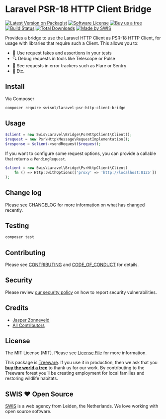# Laravel PSR-18 HTTP Client Bridge

[![Latest Version on Packagist][ico-version]][link-packagist]
[![Software License][ico-license]](LICENSE.md)
[![Buy us a tree][ico-treeware]][link-treeware]
[![Build Status][ico-github-actions]][link-github-actions]
[![Total Downloads][ico-downloads]][link-downloads]
[![Made by SWIS][ico-swis]][link-swis]

Provides a bridge to use the Laravel HTTP Client as PSR-18 HTTP Client, for usage with libraries that require such a Client. This allows you to:

 * 🤖 Use request fakes and assertions in your tests
 * 🔍 Debug requests in tools like Telescope or Pulse
 * 🐛 See requests in error trackers such as Flare or Sentry
 * 🚀 Etc.

## Install

Via Composer

``` bash
composer require swisnl/laravel-psr-http-client-bridge
```

## Usage

``` php
$client = new Swis\Laravel\Bridge\PsrHttpClient\Client();
$request = new Psr\Http\Message\RequestImplementation();
$response = $client->sendRequest($request);
```

If you want to configure some request options, you can provide a callable that returns a `PendingRequest`.

``` php
$client = new Swis\Laravel\Bridge\PsrHttpClient\Client(
    fn () => Http::withOptions(['proxy' => 'http://localhost:8125'])
);
```

## Change log

Please see [CHANGELOG](CHANGELOG.md) for more information on what has changed recently.

## Testing

``` bash
composer test
```

## Contributing

Please see [CONTRIBUTING](CONTRIBUTING.md) and [CODE_OF_CONDUCT](CODE_OF_CONDUCT.md) for details.

## Security

Please review [our security policy](../../security/policy) on how to report security vulnerabilities.

## Credits

- [Jasper Zonneveld][link-author]
- [All Contributors][link-contributors]

## License

The MIT License (MIT). Please see [License File](LICENSE.md) for more information.

This package is [Treeware](https://treeware.earth). If you use it in production, then we ask that you [**buy the world a tree**][link-treeware] to thank us for our work. By contributing to the Treeware forest you’ll be creating employment for local families and restoring wildlife habitats.

## SWIS :heart: Open Source

[SWIS][link-swis] is a web agency from Leiden, the Netherlands. We love working with open source software. 

[ico-version]: https://img.shields.io/packagist/v/swisnl/laravel-psr-http-client-bridge.svg?style=flat-square
[ico-license]: https://img.shields.io/badge/license-MIT-brightgreen.svg?style=flat-square
[ico-treeware]: https://img.shields.io/badge/Treeware-%F0%9F%8C%B3-lightgreen.svg?style=flat-square
[ico-github-actions]: https://img.shields.io/github/actions/workflow/status/swisnl/laravel-psr-http-client-bridge/run-tests.yml?label=tests&branch=master&style=flat-square
[ico-downloads]: https://img.shields.io/packagist/dt/swisnl/laravel-psr-http-client-bridge.svg?style=flat-square
[ico-swis]: https://img.shields.io/badge/%F0%9F%9A%80-made%20by%20SWIS-%230737A9.svg?style=flat-square

[link-packagist]: https://packagist.org/packages/swisnl/laravel-psr-http-client-bridge
[link-github-actions]: https://github.com/swisnl/laravel-psr-http-client-bridge/actions/workflows/run-tests.yml
[link-downloads]: https://packagist.org/packages/swisnl/laravel-psr-http-client-bridge
[link-treeware]: https://plant.treeware.earth/swisnl/laravel-psr-http-client-bridge
[link-author]: https://github.com/swisnl
[link-contributors]: ../../contributors
[link-swis]: https://www.swis.nl
